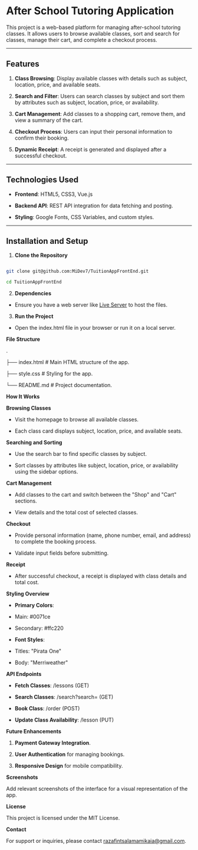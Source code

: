 # After School Tutoring Application

This project is a web-based platform for managing after-school tutoring classes. It allows users to browse available classes, sort and search for classes, manage their cart, and complete a checkout process.

---

## Features

1. **Class Browsing**: Display available classes with details such as subject, location, price, and available seats.

2. **Search and Filter**: Users can search classes by subject and sort them by attributes such as subject, location, price, or availability.

3. **Cart Management**: Add classes to a shopping cart, remove them, and view a summary of the cart.

4. **Checkout Process**: Users can input their personal information to confirm their booking.

5. **Dynamic Receipt**: A receipt is generated and displayed after a successful checkout.

---

## Technologies Used

- **Frontend**: HTML5, CSS3, Vue.js

- **Backend API**: REST API integration for data fetching and posting.

- **Styling**: Google Fonts, CSS Variables, and custom styles.

---

## Installation and Setup

1. **Clone the Repository**

```bash

git clone git@github.com:MiDev7/TuitionAppFrontEnd.git

cd TuitionAppFrontEnd

```

2.  **Dependencies**

- Ensure you have a web server like [Live Server](https://marketplace.visualstudio.com/items?itemName=ritwickdey.LiveServer) to host the files.

3.  **Run the Project**

- Open the index.html file in your browser or run it on a local server.

**File Structure**

.

├── index.html # Main HTML structure of the app.

├── style.css # Styling for the app.

└── README.md # Project documentation.

**How It Works**

**Browsing Classes**

- Visit the homepage to browse all available classes.

- Each class card displays subject, location, price, and available seats.

**Searching and Sorting**

- Use the search bar to find specific classes by subject.

- Sort classes by attributes like subject, location, price, or availability using the sidebar options.

**Cart Management**

- Add classes to the cart and switch between the "Shop" and "Cart" sections.

- View details and the total cost of selected classes.

**Checkout**

- Provide personal information (name, phone number, email, and address) to complete the booking process.

- Validate input fields before submitting.

**Receipt**

- After successful checkout, a receipt is displayed with class details and total cost.

**Styling Overview**

- **Primary Colors**:

- Main: #0071ce

- Secondary: #ffc220

- **Font Styles**:

- Titles: "Pirata One"

- Body: "Merriweather"

**API Endpoints**

- **Fetch Classes**: /lessons (GET)

- **Search Classes**: /search?search=<query> (GET)

- **Book Class**: /order (POST)

- **Update Class Availability**: /lesson (PUT)

**Future Enhancements**

1.  **Payment Gateway Integration**.

2.  **User Authentication** for managing bookings.

3.  **Responsive Design** for mobile compatibility.

**Screenshots**

Add relevant screenshots of the interface for a visual representation of the app.

**License**

This project is licensed under the MIT License.

**Contact**

For support or inquiries, please contact razafintsalamamikaia@gmail.com.

```

```
